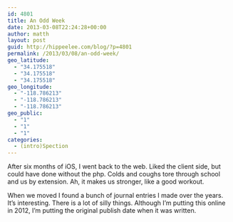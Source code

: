 ```yaml
---
id: 4801
title: An Odd Week
date: 2013-03-08T22:24:28+00:00
author: matth
layout: post
guid: http://hippeelee.com/blog/?p=4801
permalink: /2013/03/08/an-odd-week/
geo_latitude:
  - "34.175518"
  - "34.175518"
  - "34.175518"
geo_longitude:
  - "-118.786213"
  - "-118.786213"
  - "-118.786213"
geo_public:
  - "1"
  - "1"
  - "1"
categories:
  - (intro)Spection
---
```

After six months of iOS, I went back to the web. Liked the client side, but could have done without the php. Colds and coughs tore through school and us by extension. Ah, it makes us stronger, like a good workout. 

When we moved I found a bunch of journal entries I made over the years. It&#8217;s interesting. There is a lot of silly things. Although I&#8217;m putting this online in 2012, I&#8217;m putting the original publish date when it was written.